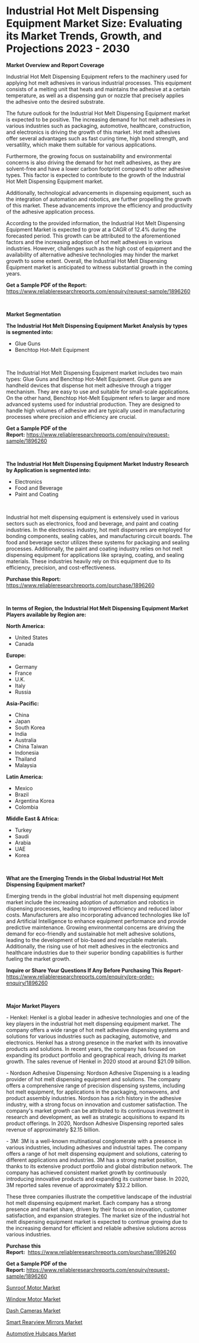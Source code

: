 <p><h1>Industrial Hot Melt Dispensing Equipment Market Size: Evaluating its Market Trends, Growth, and Projections 2023 - 2030</h1></p><p><strong>Market Overview and Report Coverage</strong></p>
<p><p>Industrial Hot Melt Dispensing Equipment refers to the machinery used for applying hot melt adhesives in various industrial processes. This equipment consists of a melting unit that heats and maintains the adhesive at a certain temperature, as well as a dispensing gun or nozzle that precisely applies the adhesive onto the desired substrate.</p><p>The future outlook for the Industrial Hot Melt Dispensing Equipment market is expected to be positive. The increasing demand for hot melt adhesives in various industries such as packaging, automotive, healthcare, construction, and electronics is driving the growth of this market. Hot melt adhesives offer several advantages such as fast curing time, high bond strength, and versatility, which make them suitable for various applications.</p><p>Furthermore, the growing focus on sustainability and environmental concerns is also driving the demand for hot melt adhesives, as they are solvent-free and have a lower carbon footprint compared to other adhesive types. This factor is expected to contribute to the growth of the Industrial Hot Melt Dispensing Equipment market.</p><p>Additionally, technological advancements in dispensing equipment, such as the integration of automation and robotics, are further propelling the growth of this market. These advancements improve the efficiency and productivity of the adhesive application process.</p><p>According to the provided information, the Industrial Hot Melt Dispensing Equipment Market is expected to grow at a CAGR of 12.4% during the forecasted period. This growth can be attributed to the aforementioned factors and the increasing adoption of hot melt adhesives in various industries. However, challenges such as the high cost of equipment and the availability of alternative adhesive technologies may hinder the market growth to some extent. Overall, the Industrial Hot Melt Dispensing Equipment market is anticipated to witness substantial growth in the coming years.</p></p>
<p><strong>Get a Sample PDF of the Report:</strong> <a href="https://www.reliableresearchreports.com/enquiry/request-sample/1896260">https://www.reliableresearchreports.com/enquiry/request-sample/1896260</a></p>
<p>&nbsp;</p>
<p><strong>Market Segmentation</strong></p>
<p><strong>The Industrial Hot Melt Dispensing Equipment Market Analysis by types is segmented into:</strong></p>
<p><ul><li>Glue Guns</li><li>Benchtop Hot-Melt Equipment</li></ul></p>
<p>&nbsp;</p>
<p><p>The Industrial Hot Melt Dispensing Equipment market includes two main types: Glue Guns and Benchtop Hot-Melt Equipment. Glue guns are handheld devices that dispense hot melt adhesive through a trigger mechanism. They are easy to use and suitable for small-scale applications. On the other hand, Benchtop Hot-Melt Equipment refers to larger and more advanced systems used for industrial production. They are designed to handle high volumes of adhesive and are typically used in manufacturing processes where precision and efficiency are crucial.</p></p>
<p><strong>Get a Sample PDF of the Report:</strong>&nbsp;<a href="https://www.reliableresearchreports.com/enquiry/request-sample/1896260">https://www.reliableresearchreports.com/enquiry/request-sample/1896260</a></p>
<p>&nbsp;</p>
<p><strong>The Industrial Hot Melt Dispensing Equipment Market Industry Research by Application is segmented into:</strong></p>
<p><ul><li>Electronics</li><li>Food and Beverage</li><li>Paint and Coating</li></ul></p>
<p>&nbsp;</p>
<p><p>Industrial hot melt dispensing equipment is extensively used in various sectors such as electronics, food and beverage, and paint and coating industries. In the electronics industry, hot melt dispensers are employed for bonding components, sealing cables, and manufacturing circuit boards. The food and beverage sector utilizes these systems for packaging and sealing processes. Additionally, the paint and coating industry relies on hot melt dispensing equipment for applications like spraying, coating, and sealing materials. These industries heavily rely on this equipment due to its efficiency, precision, and cost-effectiveness.</p></p>
<p><strong>Purchase this Report:</strong>&nbsp; <a href="https://www.reliableresearchreports.com/purchase/1896260">https://www.reliableresearchreports.com/purchase/1896260</a></p>
<p>&nbsp;</p>
<p><strong>In terms of Region, the Industrial Hot Melt Dispensing Equipment Market Players available by Region are:</strong></p>
<p>
    <p> <strong> North America: </strong>
        <ul>
            <li>United States</li>
            <li>Canada</li>
        </ul>
        </p> 
    <p> <strong> Europe: </strong>
        <ul>
            <li>Germany</li>
            <li>France</li>
            <li>U.K.</li>
            <li>Italy</li>
            <li>Russia</li>
        </ul>
        </p> 
    <p> <strong> Asia-Pacific: </strong>
        <ul>
            <li>China</li>
            <li>Japan</li>
            <li>South Korea</li>
            <li>India</li>
            <li>Australia</li>
            <li>China Taiwan</li>
            <li>Indonesia</li>
            <li>Thailand</li>
            <li>Malaysia</li>
        </ul>
        </p> 
    <p> <strong> Latin America: </strong>
        <ul>
            <li>Mexico</li>
            <li>Brazil</li>
            <li>Argentina Korea</li>
            <li>Colombia</li>
        </ul>
        </p> 
    <p> <strong> Middle East & Africa: </strong>
        <ul>
            <li>Turkey</li>
            <li>Saudi</li>
            <li>Arabia</li>
            <li>UAE</li>
            <li>Korea</li>
        </ul>
    </p>
    </p>
<p>&nbsp;</p>
<p><strong>What are the Emerging Trends in the Global Industrial Hot Melt Dispensing Equipment market?</strong></p>
<p><p>Emerging trends in the global industrial hot melt dispensing equipment market include the increasing adoption of automation and robotics in dispensing processes, leading to improved efficiency and reduced labor costs. Manufacturers are also incorporating advanced technologies like IoT and Artificial Intelligence to enhance equipment performance and provide predictive maintenance. Growing environmental concerns are driving the demand for eco-friendly and sustainable hot melt adhesive solutions, leading to the development of bio-based and recyclable materials. Additionally, the rising use of hot melt adhesives in the electronics and healthcare industries due to their superior bonding capabilities is further fueling the market growth.</p></p>
<p><strong>Inquire or Share Your Questions If Any Before Purchasing This Report</strong>- <a href="https://www.reliableresearchreports.com/enquiry/pre-order-enquiry/1896260">https://www.reliableresearchreports.com/enquiry/pre-order-enquiry/1896260</a></p>
<p>&nbsp;</p>
<p><strong>Major Market Players</strong></p>
<p><p>- Henkel: Henkel is a global leader in adhesive technologies and one of the key players in the industrial hot melt dispensing equipment market. The company offers a wide range of hot melt adhesive dispensing systems and solutions for various industries such as packaging, automotive, and electronics. Henkel has a strong presence in the market with its innovative products and solutions. In recent years, the company has focused on expanding its product portfolio and geographical reach, driving its market growth. The sales revenue of Henkel in 2020 stood at around $21.09 billion.</p><p>- Nordson Adhesive Dispensing: Nordson Adhesive Dispensing is a leading provider of hot melt dispensing equipment and solutions. The company offers a comprehensive range of precision dispensing systems, including hot melt equipment, for applications in the packaging, nonwovens, and product assembly industries. Nordson has a rich history in the adhesive industry, with a strong focus on innovation and customer satisfaction. The company's market growth can be attributed to its continuous investment in research and development, as well as strategic acquisitions to expand its product offerings. In 2020, Nordson Adhesive Dispensing reported sales revenue of approximately $2.15 billion.</p><p>- 3M: 3M is a well-known multinational conglomerate with a presence in various industries, including adhesives and industrial tapes. The company offers a range of hot melt dispensing equipment and solutions, catering to different applications and industries. 3M has a strong market position, thanks to its extensive product portfolio and global distribution network. The company has achieved consistent market growth by continuously introducing innovative products and expanding its customer base. In 2020, 3M reported sales revenue of approximately $32.2 billion.</p><p>These three companies illustrate the competitive landscape of the industrial hot melt dispensing equipment market. Each company has a strong presence and market share, driven by their focus on innovation, customer satisfaction, and expansion strategies. The market size of the industrial hot melt dispensing equipment market is expected to continue growing due to the increasing demand for efficient and reliable adhesive solutions across various industries.</p></p>
<p><strong>Purchase this Report:</strong>&nbsp;&nbsp;<a href="https://www.reliableresearchreports.com/purchase/1896260">https://www.reliableresearchreports.com/purchase/1896260</a></p>
<p></p>
<p><strong>Get a Sample PDF of the Report:</strong>&nbsp;<a href="https://www.reliableresearchreports.com/enquiry/request-sample/1896260">https://www.reliableresearchreports.com/enquiry/request-sample/1896260</a></p>
<p><p><a href="https://medium.com/@tiannathiel2023/sunroof-motor-market-analysis-and-sze-forecasted-for-period-from-2023-to-2030-146f9ed06c1b">Sunroof Motor Market</a></p><p><a href="https://medium.com/@serenaframi/window-motor-market-size-reveals-the-best-marketing-channels-in-global-industry-838c5d2d5d5f">Window Motor Market</a></p><p><a href="https://medium.com/@omamuller06/dash-cameras-market-size-market-outlook-and-market-forecast-2023-to-2030-3c0bd49a376a">Dash Cameras Market</a></p><p><a href="https://medium.com/@geneeffertz/smart-rearview-mirrors-market-furnishes-information-on-market-share-market-trends-and-market-5728766c30fa">Smart Rearview Mirrors Market</a></p><p><a href="https://medium.com/@ashleyhills1920/automotive-hubcaps-market-outlook-industry-overview-and-forecast-2023-to-2030-6b3f94065190">Automotive Hubcaps Market</a></p></p>